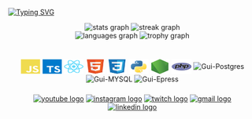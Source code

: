 [![Typing SVG](https://readme-typing-svg.herokuapp.com/?color=ff91a4&size=35&center=true&vCenter=true&width=1000&lines=Hello,+My+name+is+Gabriel+Zubioli;I'm+19+years+old;I'm+from+Brazil;I+studying+systems+Development;Be+Welcome!+:%29)](https://git.io/typing-svg)
<div align="center">
  <img src="https://github-readme-stats.vercel.app/api?username=GabrielZubioli&hide_title=false&hide_rank=false&show_icons=true&include_all_commits=true&count_private=true&disable_animations=false&theme=dracula&locale=en&hide_border=false&order=1" height="150" alt="stats graph"  />
  <img src="https://streak-stats.demolab.com?user=GabrielZubioli&locale=en&mode=daily&theme=dracula&hide_border=true&border_radius=5&order=3" height="147" alt="streak graph"  />

</div>
<div align="center">
  <img src="https://github-readme-stats.vercel.app/api/top-langs?username=GabrielZubioli&locale=en&hide_title=true&layout=compact&card_width=320&langs_count=9&theme=dracula&hide_border=true&order=2" height="150" alt="languages graph"  />
  <img src="https://github-profile-trophy.vercel.app?username=GabrielZubioli&theme=dracula&column=3&row=1&margin-w=6&margin-h=10&no-bg=false&no-frame=true&order=4" height="150" alt="trophy graph"  />
</div>

###
###

###
<div style="display: inline_block" align="center"><br>
  <img align="center" alt="Gz-Js" height="30" width="40" src="https://raw.githubusercontent.com/devicons/devicon/master/icons/javascript/javascript-plain.svg">
  <img align="center" alt="Gz-Ts" height="30" width="40" src="https://raw.githubusercontent.com/devicons/devicon/master/icons/typescript/typescript-plain.svg">
  <img align="center" alt="Gz-React" height="30" width="40" src="https://raw.githubusercontent.com/devicons/devicon/master/icons/react/react-original.svg">
  <img align="center" alt="Gz-HTML" height="30" width="40" src="https://raw.githubusercontent.com/devicons/devicon/master/icons/html5/html5-original.svg">
  <img align="center" alt="Gz-CSS" height="30" width="40" src="https://raw.githubusercontent.com/devicons/devicon/master/icons/css3/css3-original.svg">
  <img align="center" alt="Gz-Python" height="30" width="40" src="https://raw.githubusercontent.com/devicons/devicon/master/icons/python/python-original.svg">
   <img align="center" alt="Gz-Node" height="30" width="40" src="https://raw.githubusercontent.com/devicons/devicon/ca28c779441053191ff11710fe24a9e6c23690d6/icons/nodejs/nodejs-original.svg">
  <img align="center" alt="Gz-PHP" height="30" width="40" src="https://github.com/devicons/devicon/blob/master/icons/php/php-original.svg">
  <img align="center" alt="Gui-Postgres" src="https://img.shields.io/badge/PostgreSQL-316192?style=for-the-badge&logo=postgresql&logoColor=white">
  <img align="center" alt="Gui-MYSQL" src="https://img.shields.io/badge/MySQL-00000F?style=for-the-badge&logo=mysql&logoColor=white">
   <img align="center" alt="Gui-Epress" src="https://img.shields.io/badge/Express.js-404D59?style=for-the-badge">

  
</div>

###
  
<div align="center">
  <a href="https://www.youtube.com/@Zubioli." target="_blank">  <img src="https://raw.githubusercontent.com/maurodesouza/profile-readme-generator/master/src/assets/icons/social/youtube/default.svg" width="52" height="40" alt="youtube logo"  /></a>
  <a href="https://www.instagram.com/g_zubioli?igsh=cTg3OWZuZ2M0bXBr" target="_blank"><img src="https://raw.githubusercontent.com/maurodesouza/profile-readme-generator/master/src/assets/icons/social/instagram/default.svg" width="52" height="40" alt="instagram logo"  /></a>
 	<a href="https://www.twitch.tv/gzubioli" target="_blank"> <img src="https://raw.githubusercontent.com/maurodesouza/profile-readme-generator/master/src/assets/icons/social/twitch/default.svg" width="52" height="40" alt="twitch logo"  /></a>
  <a href = "mailto:zubioligabriel@gmail.com"><img src="https://raw.githubusercontent.com/maurodesouza/profile-readme-generator/master/src/assets/icons/social/gmail/default.svg" width="52" height="40" alt="gmail logo"  /></a>
  <a href="https://www.linkedin.com/in/gabriel-zubioli-94671225a/" target="_blank"> <img src="https://raw.githubusercontent.com/maurodesouza/profile-readme-generator/master/src/assets/icons/social/linkedin/default.svg" width="52" height="40" alt="linkedin logo"  /></a>   
</div>

